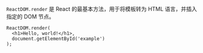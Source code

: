 `ReactDOM.render` 是 React 的最基本方法，用于将模板转为 HTML 语言，并插入指定的 DOM 节点。
````
ReactDOM.render(
  <h1>Hello, world!</h1>,
  document.getElementById('example')
);
````